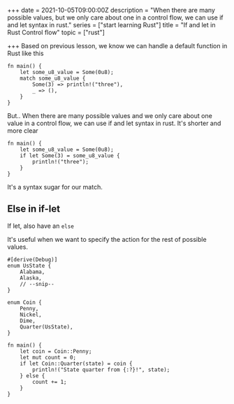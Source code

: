 +++
date = 2021-10-05T09:00:00Z
description = "When there are many possible values, but we only care about one in a control flow, we can use if and let syntax in rust."
series = ["start learning Rust"]
title = "If and let in Rust Control flow"
topic = ["rust"]

+++
Based on previous lesson, we know we can handle a default function in Rust like this

    fn main() {
        let some_u8_value = Some(0u8);
        match some_u8_value {
            Some(3) => println!("three"),
            _ => (),
        }
    }

But.. When there are many possible values and we only care about one value in a control flow, we can use if and let syntax in rust. It's shorter and more clear

    fn main() {
        let some_u8_value = Some(0u8);
        if let Some(3) = some_u8_value {
            println!("three");
        }
    }

It's a syntax sugar for our match.

## Else in if-let

If let, also have an `else`

It's useful when we want to specify the action for the rest of possible values.

    #[derive(Debug)]
    enum UsState {
        Alabama,
        Alaska,
        // --snip--
    }
    
    enum Coin {
        Penny,
        Nickel,
        Dime,
        Quarter(UsState),
    }
    
    fn main() {
        let coin = Coin::Penny;
        let mut count = 0;
        if let Coin::Quarter(state) = coin {
            println!("State quarter from {:?}!", state);
        } else {
            count += 1;
        }
    }